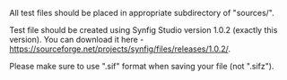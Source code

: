 All test files should be placed in appropriate subdirectory of "sources/".

Test file should be created using Synfig Studio version 1.0.2 (exactly this version). You can download it here - https://sourceforge.net/projects/synfig/files/releases/1.0.2/.

Please make sure to use ".sif" format when saving your file (not ".sifz").
